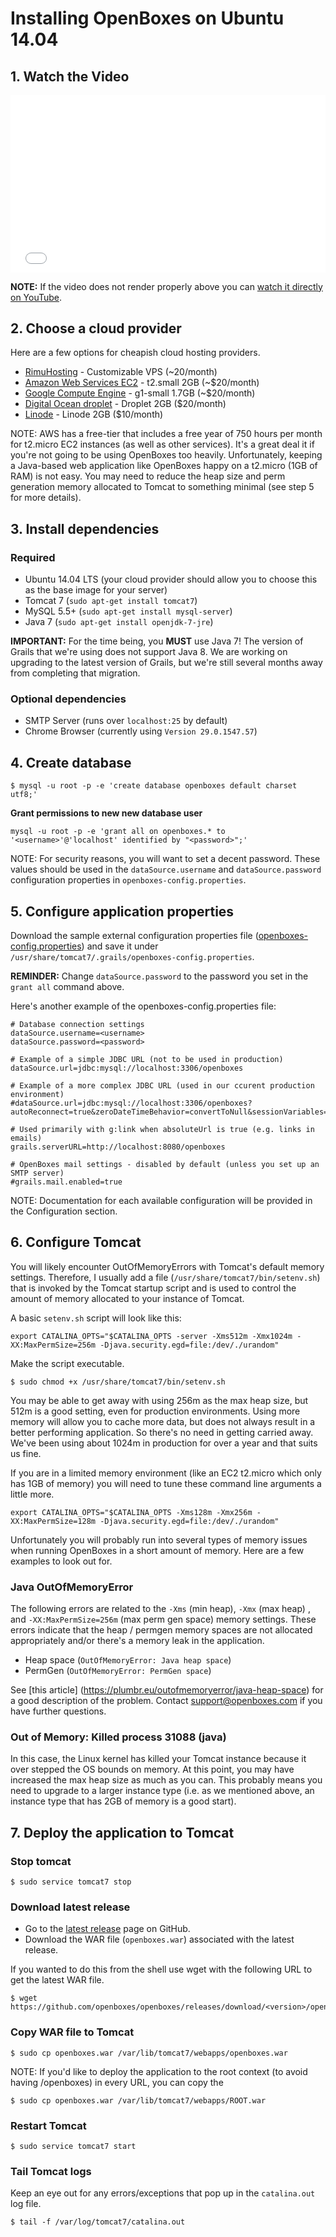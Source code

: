 # Installing OpenBoxes on Ubuntu 14.04

## 1. Watch the Video

<div style="position: relative; padding-bottom: 56.25%; height: 0; overflow: hidden; max-width: 100%; height: auto;"><iframe src="//www.youtube.com/embed/TGC16JvbxiY?rel=0" frameborder="0" allowfullscreen style="position: absolute; top: 0; left: 0; width: 100%; height: 100%;"></iframe></div>

**NOTE:** If the video does not render properly above you can [watch it
 directly on YouTube](https://www.youtube.com/watch?v=TGC16JvbxiY).
         
## 2. Choose a cloud provider
Here are a few options for cheapish cloud hosting providers.

* [RimuHosting](https://rimuhosting.com/order/v2orderstart.jsp) - Customizable VPS (~20/month)
* [Amazon Web Services EC2](http://www.ec2instances.info/) - t2.small 2GB (~$20/month)
* [Google Compute Engine](https://cloud.google.com/compute/pricing) - g1-small 1.7GB (~$20/month)
* [Digital Ocean droplet](https://www.digitalocean.com/pricing/) - Droplet 2GB ($20/month)
* [Linode](https://www.linode.com/pricing) - Linode 2GB ($10/month)

NOTE: AWS has a free-tier that includes a free year of 750 hours per month for t2.micro EC2 instances (as well as other 
services). It's a great deal it if you're not going to be using OpenBoxes too heavily. Unfortunately, keeping a 
Java-based web application like OpenBoxes happy on a t2.micro (1GB of RAM) is not easy. You may need to reduce the heap 
size and perm generation memory allocated to Tomcat to something minimal (see step 5 for more details).

## 3. Install dependencies

### Required
* Ubuntu 14.04 LTS (your cloud provider should allow you to choose this as the base image for your server)
* Tomcat 7 (`sudo apt-get install tomcat7`)
* MySQL 5.5+ (`sudo apt-get install mysql-server`)
* Java 7 (`sudo apt-get install openjdk-7-jre`)

**IMPORTANT:** For the time being, you **MUST** use Java 7! The version of Grails that we're using does not support Java 8. We are working on upgrading to the latest version of Grails, but we're still several months away from completing that migration. 

### Optional dependencies
* SMTP Server (runs over `localhost:25` by default)
* Chrome Browser (currently using `Version 29.0.1547.57`)

## 4. Create database 
```
$ mysql -u root -p -e 'create database openboxes default charset utf8;'
```

**Grant permissions to new new database user**
```
mysql -u root -p -e 'grant all on openboxes.* to '<username>'@'localhost' identified by "<password>";'
```
NOTE: For security reasons, you will want to set a decent password.  These values should be used in the `dataSource.username` and `dataSource.password` configuration properties in `openboxes-config.properties`.

## 5. Configure application properties
Download the sample external configuration properties file ([openboxes-config.properties](https://github.com/openboxes/openboxes/blob/master/deploy/openboxes-config.properties)) and save it under `/usr/share/tomcat7/.grails/openboxes-config.properties`.

**REMINDER:** Change `dataSource.password` to the password you set in the `grant all` command above.

Here's another example of the openboxes-config.properties file:
```
# Database connection settings
dataSource.username=<username>
dataSource.password=<password>

# Example of a simple JDBC URL (not to be used in production)
dataSource.url=jdbc:mysql://localhost:3306/openboxes

# Example of a more complex JDBC URL (used in our ccurent production environment)
#dataSource.url=jdbc:mysql://localhost:3306/openboxes?autoReconnect=true&zeroDateTimeBehavior=convertToNull&sessionVariables=storage_engine=InnoDB

# Used primarily with g:link when absoluteUrl is true (e.g. links in emails)
grails.serverURL=http://localhost:8080/openboxes

# OpenBoxes mail settings - disabled by default (unless you set up an SMTP server)
#grails.mail.enabled=true
```

NOTE: Documentation for each available configuration will be provided in the Configuration section.

## 6. Configure Tomcat
You will likely encounter OutOfMemoryErrors with Tomcat's default memory settings.  Therefore, I usually add a file (`/usr/share/tomcat7/bin/setenv.sh`) that is invoked by the Tomcat startup script and is used to control the amount of memory allocated to your instance of Tomcat.

A basic `setenv.sh` script will look like this:  
```
export CATALINA_OPTS="$CATALINA_OPTS -server -Xms512m -Xmx1024m -XX:MaxPermSize=256m -Djava.security.egd=file:/dev/./urandom"
```
Make the script executable.
```
$ sudo chmod +x /usr/share/tomcat7/bin/setenv.sh 
```
You may be able to get away with using 256m as the max heap size, but 512m is a good setting, even for production environments.  Using more memory will allow you to cache more data, but does not always result in a better performing application.  So there's no need in getting carried away.  We've been using about 1024m in production for over a year and that suits us fine.    

If you are in a limited memory environment (like an EC2 t2.micro which only has 1GB of memory) you will need to tune these command line arguments a little more. 
```
export CATALINA_OPTS="$CATALINA_OPTS -Xms128m -Xmx256m -XX:MaxPermSize=128m -Djava.security.egd=file:/dev/./urandom"
```

Unfortunately you will probably run into several types of memory issues when running OpenBoxes in a short amount of memory. Here are a few examples to look out for.

### Java OutOfMemoryError
The following errors are related to the `-Xms` (min heap), `-Xmx` (max heap) , and `-XX:MaxPermSize=256m` (max perm gen space) memory settings. These errors indicate that the heap / permgen memory spaces are not allocated appropriately and/or there's a memory leak in the application. 

* Heap space (`OutOfMemoryError: Java heap space`)
* PermGen (`OutOfMemoryError: PermGen space`)

See [this article] (https://plumbr.eu/outofmemoryerror/java-heap-space) for a good description of the problem. Contact [support@openboxes.com](support@openboxes.com) if you have further questions.

### Out of Memory: Killed process 31088 (java)
In this case, the Linux kernel has killed your  Tomcat instance because it over stepped the OS bounds on memory. At this point, you may have increased the max heap size as much as you can. This probably means you need to upgrade to a larger instance type (i.e. as we mentioned above, an instance type that has 2GB of memory is a good start).

## 7. Deploy the application to Tomcat

### Stop tomcat
```
$ sudo service tomcat7 stop
```

### Download latest release

* Go to the  [latest release](https://github.com/openboxes/openboxes/releases/latest) page on GitHub.
* Download the WAR file (`openboxes.war`) associated with the latest release.

If you wanted to do this from the shell use wget with the following URL to get the latest WAR file.
```
$ wget https://github.com/openboxes/openboxes/releases/download/<version>/openboxes.war
```

### Copy WAR file to Tomcat
```
$ sudo cp openboxes.war /var/lib/tomcat7/webapps/openboxes.war
```

NOTE: If you'd like to deploy the application to the root context (to avoid having /openboxes) in every URL, you can copy the 
```
$ sudo cp openboxes.war /var/lib/tomcat7/webapps/ROOT.war
```

### Restart Tomcat
```
$ sudo service tomcat7 start
```

### Tail Tomcat logs

Keep an eye out for any errors/exceptions that pop up in the `catalina.out` log file.
```
$ tail -f /var/log/tomcat7/catalina.out
```


